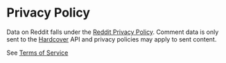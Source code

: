 # Privacy Policy

Data on Reddit falls under the [Reddit Privacy Policy](https://www.reddit.com/policies/privacy-policy). Comment data is only sent to the [Hardcover](https://app.termly.io/policy-viewer/policy.html?policyUUID=946638ab-938f-4d84-820d-d6e25cb683b3) API and privacy policies may apply to sent content.

See [Terms of Service](TERMS.md)
